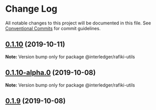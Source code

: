 # Change Log

All notable changes to this project will be documented in this file.
See [Conventional Commits](https://conventionalcommits.org) for commit guidelines.

## [0.1.10](https://github.com/interledgerjs/rafiki/compare/@interledger/rafiki-utils@0.1.10-alpha.0...@interledger/rafiki-utils@0.1.10) (2019-10-11)

**Note:** Version bump only for package @interledger/rafiki-utils





## [0.1.10-alpha.0](https://github.com/interledgerjs/rafiki/compare/@interledger/rafiki-utils@0.1.9...@interledger/rafiki-utils@0.1.10-alpha.0) (2019-10-08)

**Note:** Version bump only for package @interledger/rafiki-utils





## [0.1.9](https://github.com/interledgerjs/rafiki/compare/@interledger/rafiki-utils@0.1.9...@interledger/rafiki-utils@0.1.9) (2019-10-08)
